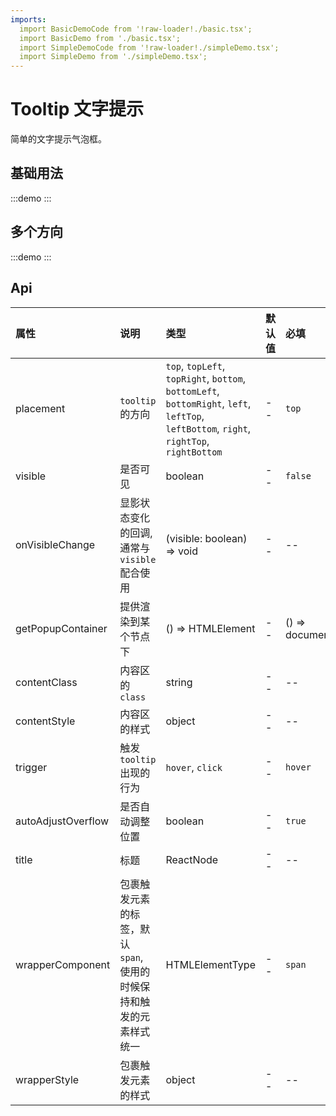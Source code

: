 ```yaml
---
imports: 
  import BasicDemoCode from '!raw-loader!./basic.tsx';
  import BasicDemo from './basic.tsx';
  import SimpleDemoCode from '!raw-loader!./simpleDemo.tsx';
  import SimpleDemo from './simpleDemo.tsx';
---
```


# Tooltip 文字提示

简单的文字提示气泡框。

## 基础用法

:::demo
<Block code={BasicDemoCode} des="基础用法">
<BasicDemo />
</Block>
:::

## 多个方向

:::demo
<Block code={SimpleDemoCode} des="简单用法">
<SimpleDemo />
</Block>
:::

## Api

| 属性               | 说明                                                                | 类型                                                                                                                                     | 默认值 | 必填                |
| :----------------- | :------------------------------------------------------------------ | :--------------------------------------------------------------------------------------------------------------------------------------- | :----- | :------------------ |
| placement          | `tooltip` 的方向                                                    | `top`, `topLeft`, `topRight`, `bottom`, `bottomLeft`, `bottomRight`, `left`, `leftTop`, `leftBottom`, `right`, `rightTop`, `rightBottom` | --     | `top`               |
| visible            | 是否可见                                                            | boolean                                                                                                                                  | --     | `false`             |
| onVisibleChange    | 显影状态变化的回调, 通常与 `visible` 配合使用                       | (visible: boolean) => void                                                                                                               | --     | --                  |
| getPopupContainer  | 提供渲染到某个节点下                                                | () => HTMLElement                                                                                                                        | --     | () => document.body |
| contentClass       | 内容区的 `class`                                                    | string                                                                                                                                   | --     | --                  |
| contentStyle       | 内容区的样式                                                        | object                                                                                                                                   | --     | --                  |
| trigger            | 触发 `tooltip` 出现的行为                                           | `hover`, `click`                                                                                                                         | --     | `hover`             |
| autoAdjustOverflow | 是否自动调整位置                                                    | boolean                                                                                                                                  | --     | `true`              |
| title              | 标题                                                                | ReactNode                                                                                                                                | --     | --                  |
| wrapperComponent   | 包裹触发元素的标签，默认 `span`, 使用的时候保持和触发的元素样式统一 | HTMLElementType                                                                                                                          | --     | `span`              |
| wrapperStyle       | 包裹触发元素的样式                                                  | object                                                                                                                                   | --     | --                  |
